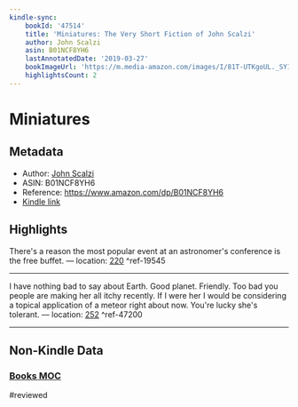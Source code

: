 ```yaml
---
kindle-sync:
    bookId: '47514'
    title: 'Miniatures: The Very Short Fiction of John Scalzi'
    author: John Scalzi
    asin: B01NCF8YH6
    lastAnnotatedDate: '2019-03-27'
    bookImageUrl: 'https://m.media-amazon.com/images/I/81T-UTKgoUL._SY160.jpg'
    highlightsCount: 2
---
```


# Miniatures

## Metadata

-   Author: [John Scalzi](https://www.amazon.comundefined)
-   ASIN: B01NCF8YH6
-   Reference: https://www.amazon.com/dp/B01NCF8YH6
-   [Kindle link](kindle://book?action=open&asin=B01NCF8YH6)

## Highlights

There's a reason the most popular event at an astronomer's conference is the free buffet. — location: [220](kindle://book?action=open&asin=B01NCF8YH6&location=220) ^ref-19545

---

I have nothing bad to say about Earth. Good planet. Friendly. Too bad you people are making her all itchy recently. If I were her I would be considering a topical application of a meteor right about now. You're lucky she's tolerant. — location: [252](kindle://book?action=open&asin=B01NCF8YH6&location=252) ^ref-47200

---

## Non-Kindle Data

### [Books MOC](Books%20MOC.md)
#reviewed